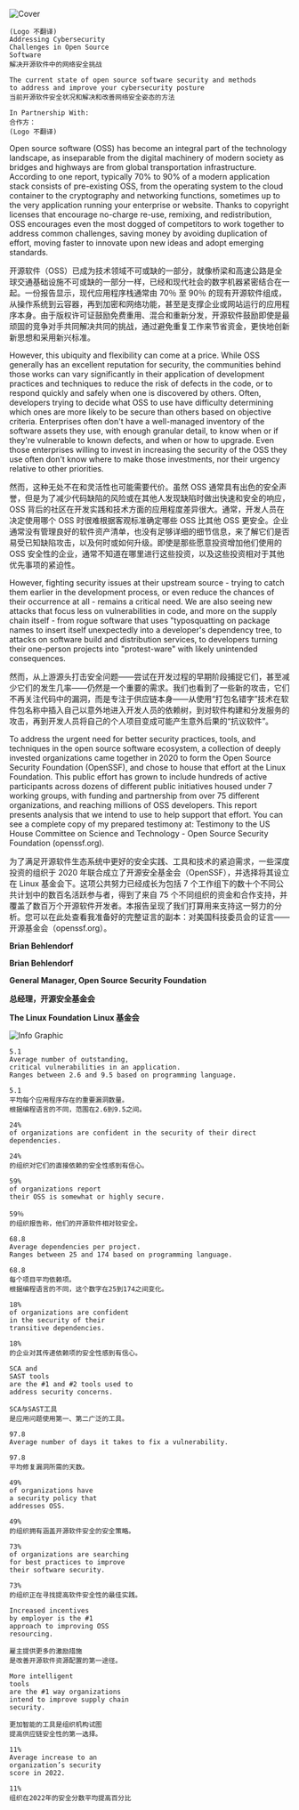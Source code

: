 ![Cover ](./images/cover.png)
```
(Logo 不翻译)
Addressing Cybersecurity
Challenges in Open Source
Software
解决开源软件中的网络安全挑战

The current state of open source software security and methods
to address and improve your cybersecurity posture
当前开源软件安全状况和解决和改善网络安全姿态的方法

In Partnership With:
合作方：
(Logo 不翻译)
```

Open source software (OSS) has become an integral part of the technology landscape, as inseparable from the digital machinery of modern society as bridges and highways are from global transportation infrastructure. According to one report, typically 70% to 90% of a modern application stack consists of pre-existing OSS, from the operating system to the cloud container to the cryptography and networking functions, sometimes up to the very application running your enterprise or website. Thanks to copyright licenses that encourage no-charge re-use, remixing, and redistribution, OSS encourages even the most dogged of competitors to work together to address common challenges, saving money by avoiding duplication of effort, moving faster to innovate upon new ideas and adopt emerging standards.

开源软件（OSS）已成为技术领域不可或缺的一部分，就像桥梁和高速公路是全球交通基础设施不可或缺的一部分一样，已经和现代社会的数字机器紧密结合在一起。一份报告显示，现代应用程序栈通常由 70％ 至 90％ 的现有开源软件组成，从操作系统到云容器，再到加密和网络功能，甚至是支撑企业或网站运行的应用程序本身。由于版权许可证鼓励免费重用、混合和重新分发，开源软件鼓励即使是最顽固的竞争对手共同解决共同的挑战，通过避免重复工作来节省资金，更快地创新新思想和采用新兴标准。

However, this ubiquity and flexibility can come at a price. While OSS generally has an excellent reputation for security, the communities behind those works can vary significantly in their application of development practices and techniques to reduce the risk of defects in the code, or to respond quickly and safely when one is discovered by others. Often, developers trying to decide what OSS to use have difficulty determining which ones are more likely to be secure than others based on objective criteria. Enterprises often don't have a well-managed inventory of the software assets they use, with enough granular detail, to know when or if they're vulnerable to known defects, and when or how to upgrade. Even those enterprises willing to invest in increasing the security of the OSS they use often don't know where to make those investments, nor their urgency relative to other priorities.

然而，这种无处不在和灵活性也可能需要代价。虽然 OSS 通常具有出色的安全声誉，但是为了减少代码缺陷的风险或在其他人发现缺陷时做出快速和安全的响应，OSS 背后的社区在开发实践和技术方面的应用程度差异很大。通常，开发人员在决定使用哪个 OSS 时很难根据客观标准确定哪些 OSS 比其他 OSS 更安全。企业通常没有管理良好的软件资产清单，也没有足够详细的细节信息，来了解它们是否易受已知缺陷攻击，以及何时或如何升级。即使是那些愿意投资增加他们使用的 OSS 安全性的企业，通常不知道在哪里进行这些投资，以及这些投资相对于其他优先事项的紧迫性。

However, fighting security issues at their upstream source - trying to catch them earlier in the development process, or even reduce the chances of their occurrence at all - remains a critical need. We are also seeing new attacks that focus less on vulnerabilities in code, and more on the supply chain itself - from rogue software that uses "typosquatting on package names to insert itself unexpectedly into a developer's dependency tree, to attacks on software build and distribution services, to developers turning their one-person projects into "protest-ware" with likely unintended consequences.

然而，从上游源头打击安全问题——尝试在开发过程的早期阶段捕捉它们，甚至减少它们的发生几率——仍然是一个重要的需求。我们也看到了一些新的攻击，它们不再关注代码中的漏洞，而是专注于供应链本身——从使用“打包名错字”技术在软件包名称中插入自己以意外地进入开发人员的依赖树，到对软件构建和分发服务的攻击，再到开发人员将自己的个人项目变成可能产生意外后果的“抗议软件”。

To address the urgent need for better security practices, tools, and techniques in the open source software ecosystem, a collection of deeply invested organizations came together in 2020 to form the Open Source Security Foundation (OpenSSF), and chose to house that effort at the Linux Foundation. This public effort has grown to include hundreds of active participants across dozens of different public initiatives housed under 7 working groups, with funding and partnership from over 75 different organizations, and reaching millions of OSS developers. This report presents analysis that we intend to use to help support that effort. You can see a complete copy of my prepared testimony at: Testimony to the US House Committee on Science and Technology - Open Source Security Foundation (openssf.org).

为了满足开源软件生态系统中更好的安全实践、工具和技术的紧迫需求，一些深度投资的组织于 2020 年联合成立了开源安全基金会（OpenSSF），并选择将其设立在 Linux 基金会下。这项公共努力已经成长为包括 7 个工作组下的数十个不同公共计划中的数百名活跃参与者，得到了来自 75 个不同组织的资金和合作支持，并覆盖了数百万个开源软件开发者。本报告呈现了我们打算用来支持这一努力的分析。您可以在此处查看我准备好的完整证言的副本：对美国科技委员会的证言——开源基金会（openssf.org）。

**Brian Behlendorf**

**Brian Behlendorf**

**General Manager, Open Source Security Foundation**

**总经理，开源安全基金会**

**The Linux Foundation**
**Linux 基金会**

![Info Graphic](./images/info-graphic.png )
```
5.1
Average number of outstanding,
critical vulnerabilities in an application.
Ranges between 2.6 and 9.5 based on programming language.

5.1
平均每个应用程序存在的重要漏洞数量。
根据编程语言的不同，范围在2.6到9.5之间。
```

```
24%
of organizations are confident in the security of their direct dependencies.

24%
的组织对它们的直接依赖的安全性感到有信心。
```

```
59%
of organizations report
their OSS is somewhat or highly secure.

59％
的组织报告称，他们的开源软件相对较安全。
```

```
68.8
Average dependencies per project.
Ranges between 25 and 174 based on programming language.

68.8
每个项目平均依赖项。
根据编程语言的不同，这个数字在25到174之间变化。
```

```
18%
of organizations are confident
in the security of their
transitive dependencies.

18%
的企业对其传递依赖项的安全性感到有信心。
```

```
SCA and
SAST tools
are the #1 and #2 tools used to
address security concerns.

SCA与SAST工具
是应用问题使用第一、第二广泛的工具。
```

```
97.8
Average number of days it takes to fix a vulnerability.

97.8
平均修复漏洞所需的天数。
```

```
49%
of organizations have
a security policy that
addresses OSS.

49%
的组织拥有涵盖开源软件安全的安全策略。
```

```
73%
of organizations are searching
for best practices to improve
their software security.

73%
的组织正在寻找提高软件安全性的最佳实践。
```

```
Increased incentives
by employer is the #1
approach to improving OSS
resourcing.

雇主提供更多的激励措施
是改善开源软件资源配置的第一途径。
```

```
More intelligent
tools
are the #1 way organizations
intend to improve supply chain
security.

更加智能的工具是组织机构试图
提高供应链安全性的第一选择。
```

```
11%
Average increase to an
organization’s security
score in 2022.

11%
组织在2022年的安全分数平均提高百分比
```
